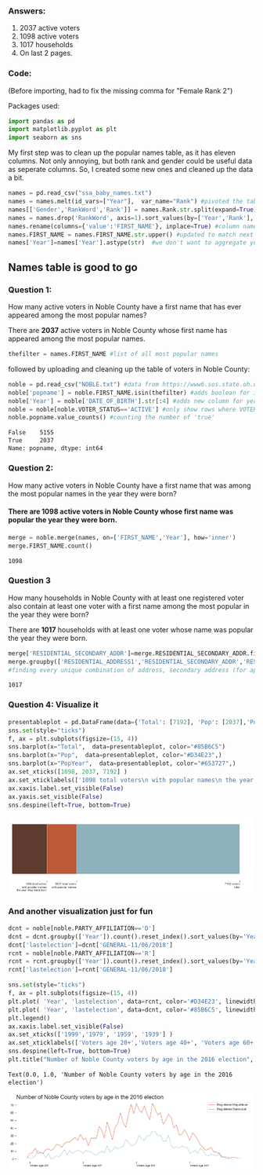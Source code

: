 
### Answers:

1. 2037 active voters 
2. 1098 active voters
3. 1017 households 
4. On last 2 pages. 

### Code:

(Before importing, had to fix the missing comma for "Female Rank 2")

Packages used:


```python
import pandas as pd
import matplotlib.pyplot as plt
import seaborn as sns
```

My first step was to clean up the popular names table, as it has eleven columns. Not only annoying, but both rank and gender could be useful data as seperate columns. So, I created some new ones and cleaned up the data a bit.


```python
names = pd.read_csv("ssa_baby_names.txt") 
names = names.melt(id_vars=["Year"],  var_name="Rank") #pivoted the table 
names[['Gender','RankWord','Rank']] = names.Rank.str.split(expand=True) #split the column into three columns
names = names.drop('RankWord', axis=1).sort_values(by=['Year','Rank'], ascending=False) #dropped a column
names.rename(columns={'value':'FIRST_NAME'}, inplace=True) #column name fix
names.FIRST_NAME = names.FIRST_NAME.str.upper() #updated to match next table's data 
names['Year']=names['Year'].astype(str)  #we don't want to aggregate year, so we'll turn it to a string
```

## Names table is good to go

### **Question 1:**
How many active voters in Noble County have a first name that has ever appeared among the most popular names?

There are **2037** active voters in Noble County whose first name has appeared among the most popular names.


```python
thefilter = names.FIRST_NAME #list of all most popular names
```

followed by uploading and cleaning up the table of voters in Noble County:


```python
noble = pd.read_csv("NOBLE.txt") #data from https://www6.sos.state.oh.us/ords/f?p=111:1
noble['popname'] = noble.FIRST_NAME.isin(thefilter) #adds boolean for if name is in the popular name list
noble['Year'] = noble['DATE_OF_BIRTH'].str[:4] #adds new column for year of birth 
noble = noble[noble.VOTER_STATUS=='ACTIVE'] #only show rows where VOTER_STATUS is active
noble.popname.value_counts() #counting the number of 'true'
```




    False    5155
    True     2037
    Name: popname, dtype: int64



### **Question 2:** 
How many active voters in Noble County have a first name that was among the most popular names in the year they were born?

#### There are **1098** active voters in Noble County whose first name was popular the year they were born.


```python
merge = noble.merge(names, on=['FIRST_NAME','Year'], how='inner')
merge.FIRST_NAME.count()
```




    1098



### **Question 3**
How many households in Noble County with at least one registered voter also contain at least one voter with a first name among the most popular in the year they were born?

There are **1017** households with at least one voter whose name was popular the year they were born.


```python
merge['RESIDENTIAL_SECONDARY_ADDR']=merge.RESIDENTIAL_SECONDARY_ADDR.fillna('NA') #filling in blank secondary addresses for grouping
merge.groupby(['RESIDENTIAL_ADDRESS1','RESIDENTIAL_SECONDARY_ADDR','RESIDENTIAL_ZIP']).ngroups 
#finding every unique combination of address, secondary address (for apartments), and zipcode (for multiples of street names)
```




    1017



### Question 4: Visualize it


```python
presentableplot = pd.DataFrame(data={'Total': [7192], 'Pop': [2037],'PopYear': [1098]})
sns.set(style="ticks")
f, ax = plt.subplots(figsize=(15, 4))
sns.barplot(x="Total",  data=presentableplot, color="#85B6C5")
sns.barplot(x="Pop",  data=presentableplot, color="#D34E23",)
sns.barplot(x="PopYear",  data=presentableplot, color="#653727",)
ax.set_xticks([1098, 2037, 7192] )
ax.set_xticklabels(['1098 total voters\n with popular names\n the year they were born', '2037 total voters\n with popular names', '7192 voters\n total'], horizontalalignment = 'right', fontsize='10')
ax.xaxis.label.set_visible(False)
ax.yaxis.set_visible(False)
sns.despine(left=True, bottom=True)
```


![png](output_13_0.png)


### And another visualization just for fun


```python
dcnt = noble[noble.PARTY_AFFILIATION=='D']
dcnt = dcnt.groupby(['Year']).count().reset_index().sort_values(by='Year', ascending=False)
dcnt['lastelection']=dcnt['GENERAL-11/06/2018'] 
rcnt = noble[noble.PARTY_AFFILIATION=='R']
rcnt = rcnt.groupby(['Year']).count().reset_index().sort_values(by='Year', ascending=False)
rcnt['lastelection']=rcnt['GENERAL-11/06/2018']
```


```python
sns.set(style="ticks")
f, ax = plt.subplots(figsize=(15, 4))
plt.plot( 'Year', 'lastelection', data=rcnt, color='#D34E23', linewidth=1, label="Registered Republican")
plt.plot( 'Year', 'lastelection', data=dcnt, color='#85B6C5', linewidth=1, label='Registered Democrat')
plt.legend()
ax.xaxis.label.set_visible(False)
ax.set_xticks(['1999','1979', '1959', '1939'] )
ax.set_xticklabels(['Voters age 20+','Voters age 40+', 'Voters age 60+', 'Voters age 80+'], horizontalalignment = 'left', fontsize='10')
sns.despine(left=True, bottom=True)
plt.title("Number of Noble County voters by age in the 2016 election", fontsize=20, loc='left')

```




    Text(0.0, 1.0, 'Number of Noble County voters by age in the 2016 election')




![png](output_16_1.png)



```python

```
